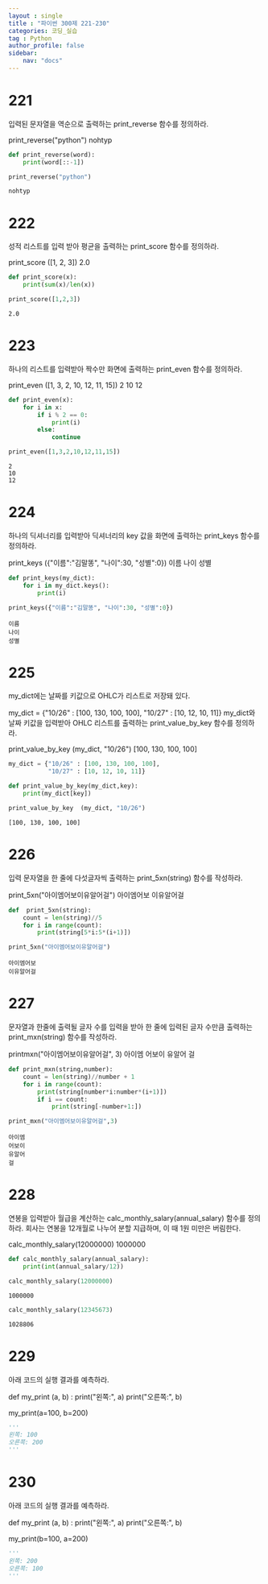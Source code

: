 ```yaml
---
layout : single
title : "파이썬 300제 221-230"
categories: 코딩_실습
tag : Python
author_profile: false
sidebar:
    nav: "docs"
---
```

# 221
입력된 문자열을 역순으로 출력하는 print_reverse 함수를 정의하라.

print_reverse("python")
nohtyp


```python
def print_reverse(word):
    print(word[::-1])
```


```python
print_reverse("python")
```

    nohtyp
    

# 222
성적 리스트를 입력 받아 평균을 출력하는 print_score 함수를 정의하라.

print_score ([1, 2, 3])
2.0


```python
def print_score(x):
    print(sum(x)/len(x))
```


```python
print_score([1,2,3])
```

    2.0
    

# 223
하나의 리스트를 입력받아 짝수만 화면에 출력하는 print_even 함수를 정의하라.

print_even ([1, 3, 2, 10, 12, 11, 15])
2
10
12


```python
def print_even(x):
    for i in x:
        if i % 2 == 0:
            print(i)
        else:
            continue
```


```python
print_even([1,3,2,10,12,11,15])
```

    2
    10
    12
    

# 224
하나의 딕셔너리를 입력받아 딕셔너리의 key 값을 화면에 출력하는 print_keys 함수를 정의하라.

print_keys ({"이름":"김말똥", "나이":30, "성별":0})
이름
나이
성별


```python
def print_keys(my_dict):
    for i in my_dict.keys():
        print(i)
```


```python
print_keys({"이름":"김말똥", "나이":30, "성별":0})
```

    이름
    나이
    성별
    

# 225
my_dict에는 날짜를 키값으로 OHLC가 리스트로 저장돼 있다.

my_dict = {"10/26" : [100, 130, 100, 100],
           "10/27" : [10, 12, 10, 11]}
my_dict와 날짜 키값을 입력받아 OHLC 리스트를 출력하는 print_value_by_key 함수를 정의하라.

print_value_by_key  (my_dict, "10/26")
[100, 130, 100, 100]


```python
my_dict = {"10/26" : [100, 130, 100, 100],
           "10/27" : [10, 12, 10, 11]}
```


```python
def print_value_by_key(my_dict,key):
    print(my_dict[key])
```


```python
print_value_by_key  (my_dict, "10/26")
```

    [100, 130, 100, 100]
    

# 226
입력 문자열을 한 줄에 다섯글자씩 출력하는 print_5xn(string) 함수를 작성하라.

print_5xn("아이엠어보이유알어걸")
아이엠어보
이유알어걸


```python
def  print_5xn(string):
    count = len(string)//5
    for i in range(count):
        print(string[5*i:5*(i+1)])
```


```python
print_5xn("아이엠어보이유알어걸")
```

    아이엠어보
    이유알어걸
    

# 227
문자열과 한줄에 출력될 글자 수를 입력을 받아 한 줄에 입력된 글자 수만큼 출력하는 print_mxn(string) 함수를 작성하라.

printmxn("아이엠어보이유알어걸", 3)
아이엠
어보이
유알어
걸


```python
def print_mxn(string,number):
    count = len(string)//number + 1
    for i in range(count):
        print(string[number*i:number*(i+1)])
        if i == count:
            print(string[-number+1:])
```


```python
print_mxn("아이엠어보이유알어걸",3)
```

    아이엠
    어보이
    유알어
    걸
    

# 228
연봉을 입력받아 월급을 계산하는 calc_monthly_salary(annual_salary) 함수를 정의하라. 회사는 연봉을 12개월로 나누어 분할 지급하며, 이 때 1원 미만은 버림한다.

calc_monthly_salary(12000000)
1000000 


```python
def calc_monthly_salary(annual_salary):
    print(int(annual_salary/12))
```


```python
calc_monthly_salary(12000000)
```

    1000000
    


```python
calc_monthly_salary(12345673)
```

    1028806
    

# 229
아래 코드의 실행 결과를 예측하라.

def my_print (a, b) :
    print("왼쪽:", a)
    print("오른쪽:", b)

my_print(a=100, b=200)


```python
'''
왼쪽: 100
오른쪽: 200
'''
```

# 230
아래 코드의 실행 결과를 예측하라.

def my_print (a, b) :
    print("왼쪽:", a)
    print("오른쪽:", b)

my_print(b=100, a=200)


```python
'''
왼쪽: 200
오른쪽: 100
'''
```
